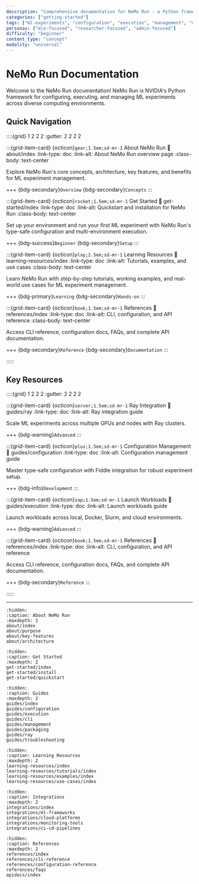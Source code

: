 ```yaml
---
description: "Comprehensive documentation for NeMo Run - a Python framework for configuring, executing, and managing ML experiments across diverse computing environments"
categories: ["getting-started"]
tags: ["ml-experiments", "configuration", "execution", "management", "documentation", "overview"]
personas: ["mle-focused", "researcher-focused", "admin-focused"]
difficulty: "beginner"
content_type: "concept"
modality: "universal"
---
```


# NeMo Run Documentation

Welcome to the NeMo Run documentation! NeMo Run is NVIDIA's Python framework for configuring, executing, and managing ML experiments across diverse computing environments.

## Quick Navigation

::::{grid} 1 2 2 2
:gutter: 2 2 2 2

:::{grid-item-card} {octicon}`gear;1.5em;sd-mr-1` About NeMo Run
:link: about/index
:link-type: doc
:link-alt: About NeMo Run overview page
:class-body: text-center

Explore NeMo Run's core concepts, architecture, key features, and benefits for ML experiment management.

+++
{bdg-secondary}`Overview` {bdg-secondary}`Concepts`
:::

:::{grid-item-card} {octicon}`rocket;1.5em;sd-mr-1` Get Started
:link: get-started/index
:link-type: doc
:link-alt: Quickstart and installation for NeMo Run
:class-body: text-center

Set up your environment and run your first ML experiment with NeMo Run's type-safe configuration and multi-environment execution.

+++
{bdg-success}`Beginner` {bdg-secondary}`Setup`
:::

:::{grid-item-card} {octicon}`play;1.5em;sd-mr-1` Learning Resources
:link: learning-resources/index
:link-type: doc
:link-alt: Tutorials, examples, and use cases
:class-body: text-center

Learn NeMo Run with step-by-step tutorials, working examples, and real-world use cases for ML experiment management.

+++
{bdg-primary}`Learning` {bdg-secondary}`Hands-on`
:::

:::{grid-item-card} {octicon}`book;1.5em;sd-mr-1` References
:link: references/index
:link-type: doc
:link-alt: CLI, configuration, and API reference
:class-body: text-center

Access CLI reference, configuration docs, FAQs, and complete API documentation.

+++
{bdg-secondary}`Reference` {bdg-secondary}`Documentation`
:::

<!-- Removed duplicate References card -->

:::::

## Key Resources

::::{grid} 1 2 2 2
:gutter: 2 2 2 2

:::{grid-item-card} {octicon}`server;1.5em;sd-mr-1` Ray Integration
:link: guides/ray
:link-type: doc
:link-alt: Ray integration guide

Scale ML experiments across multiple GPUs and nodes with Ray clusters.

+++
{bdg-warning}`Advanced`
:::

:::{grid-item-card} {octicon}`plus;1.5em;sd-mr-1` Configuration Management
:link: guides/configuration
:link-type: doc
:link-alt: Configuration management guide

Master type-safe configuration with Fiddle integration for robust experiment setup.

+++
{bdg-info}`Development`
:::

:::{grid-item-card} {octicon}`zap;1.5em;sd-mr-1` Launch Workloads
:link: guides/execution
:link-type: doc
:link-alt: Launch workloads guide

Launch workloads across local, Docker, Slurm, and cloud environments.

+++
{bdg-warning}`Advanced`
:::

:::{grid-item-card} {octicon}`book;1.5em;sd-mr-1` References
:link: references/index
:link-type: doc
:link-alt: CLI, configuration, and API reference

Access CLI reference, configuration docs, FAQs, and complete API documentation.

+++
{bdg-secondary}`Reference`
:::

:::::

---

```{toctree}
:hidden:
:caption: About NeMo Run
:maxdepth: 2
about/index
about/purpose
about/key-features
about/architecture
```

```{toctree}
:hidden:
:caption: Get Started
:maxdepth: 2
get-started/index
get-started/install
get-started/quickstart
```

```{toctree}
:hidden:
:caption: Guides
:maxdepth: 2
guides/index
guides/configuration
guides/execution
guides/cli
guides/management
guides/packaging
guides/ray
guides/troubleshooting
```

```{toctree}
:hidden:
:caption: Learning Resources
:maxdepth: 2
learning-resources/index
learning-resources/tutorials/index
learning-resources/examples/index
learning-resources/use-cases/index
```

```{toctree}
:hidden:
:caption: Integrations
:maxdepth: 2
integrations/index
integrations/ml-frameworks
integrations/cloud-platforms
integrations/monitoring-tools
integrations/ci-cd-pipelines
```

```{toctree}
:hidden:
:caption: References
:maxdepth: 2
references/index
references/cli-reference
references/configuration-reference
references/faqs
apidocs/index
```

